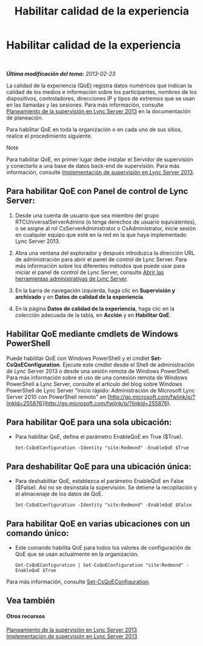 ﻿---
title: Habilitar calidad de la experiencia
TOCTitle: Habilitar calidad de la experiencia
ms:assetid: c8bb3c67-b324-4d94-8158-00c792c7ac42
ms:mtpsurl: https://technet.microsoft.com/es-es/library/Gg182583(v=OCS.15)
ms:contentKeyID: 48276648
ms.date: 01/07/2017
mtps_version: v=OCS.15
ms.translationtype: HT
---

# Habilitar calidad de la experiencia

 

_**Última modificación del tema:** 2013-02-23_

La calidad de la experiencia (QoE) registra datos numéricos que indican la calidad de los medios e información sobre los participantes, nombres de los dispositivos, controladores, direcciones IP y tipos de extremos que se usan en las llamadas y las sesiones. Para más información, consulte [Planeamiento de la supervisión en Lync Server 2013](lync-server-2013-planning-for-monitoring.md) en la documentación de planeación.

Para habilitar QoE en toda la organización o en cada uno de sus sitios, realice el procedimiento siguiente.


> [!NOTE]
> Para habilitar QoE, en primer lugar debe instalar el Servidor de supervisión y conectarlo a una base de datos back-end de supervisión. Para más información, consulte <A href="lync-server-2013-deploying-monitoring.md">Implementación de supervisión en Lync Server 2013</A>.



## Para habilitar QoE con Panel de control de Lync Server:

1.  Desde una cuenta de usuario que sea miembro del grupo RTCUniversalServerAdmins (o tenga derechos de usuario equivalentes), o se asigne al rol CsServerAdministrator o CsAdministrator, inicie sesión en cualquier equipo que esté en la red en la que haya implementado Lync Server 2013.

2.  Abra una ventana del explorador y después introduzca la dirección URL de administración para abrir el panel de control de Lync Server. Para más información sobre los diferentes métodos que puede usar para iniciar el panel de control de Lync Server, consulte [Abrir las herramientas administrativas de Lync Server](lync-server-2013-open-lync-server-administrative-tools.md).

3.  En la barra de navegación izquierda, haga clic en **Supervisión y archivado** y en **Datos de calidad de la experiencia**.

4.  En la página **Datos de calidad de la experiencia**, haga clic en la colección adecuada de la tabla, en **Acción** y en **Habilitar QoE**.

## Habilitar QoE mediante cmdlets de Windows PowerShell

Puede habilitar QoE con Windows PowerShell y el cmdlet **Set-CsQoEConfiguration**. Ejecute este cmdlet desde el Shell de administración de Lync Server 2013 o desde una sesión remota de Windows PowerShell. Para más información sobre el uso de una conexión remota de Windows PowerShell a Lync Server, consulte el artículo del blog sobre Windows PowerShell de Lync Server "Inicio rápido: Administración de Microsoft Lync Server 2010 con PowerShell remoto" en [http://go.microsoft.com/fwlink/p/?linkId=255876](http://go.microsoft.com/fwlink/p/?linkid=255876).

## Para habilitar QoE para una sola ubicación:

  - Para habilitar QoE, defina el parámetro EnableQoE en True ($True).
    
        Set-CsQoEConfiguration -Identity "site:Redmond" -EnableQoE $True

## Para deshabilitar QoE para una ubicación única:

  - Para deshabilitar QoE, establezca el parámetro EnableQoE en False ($False). Así no se desinstala la supervisión. Se detiene la recopilación y el almacenaje de los datos de QoE.
    
        Set-CsQoEConfiguration -Identity "site:Redmond" -EnableQoE $False

## Para habilitar QoE en varias ubicaciones con un comando único:

  - Este comando habilita QoE para todos los valores de configuración de QoE que se usan actualmente en la organización.
    
        Get-CsQoEConfiguration | Set-CsQoEConfiguration "site:Redmond" -EnableQoE $True

Para más información, consulte [Set-CsQoEConfiguration](set-csqoeconfiguration.md).

## Vea también

#### Otros recursos

[Planeamiento de la supervisión en Lync Server 2013](lync-server-2013-planning-for-monitoring.md)  
[Implementación de supervisión en Lync Server 2013](lync-server-2013-deploying-monitoring.md)

